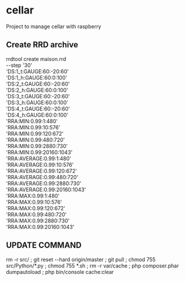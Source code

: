 # cellar
Project to manage cellar with raspberry

## Create RRD archive

rrdtool create maison.rrd \
--step '30' \
'DS:1_t:GAUGE:60:-20:60' \
'DS:1_h:GAUGE:60:0:100' \
'DS:2_t:GAUGE:60:-20:60' \
'DS:2_h:GAUGE:60:0:100' \
'DS:3_t:GAUGE:60:-20:60' \
'DS:3_h:GAUGE:60:0:100' \
'DS:4_t:GAUGE:60:-20:60' \
'DS:4_h:GAUGE:60:0:100' \
'RRA:MIN:0.99:1:480' \
'RRA:MIN:0.99:10:576' \
'RRA:MIN:0.99:120:672' \
'RRA:MIN:0.99:480:720' \
'RRA:MIN:0.99:2880:730' \
'RRA:MIN:0.99:20160:1043' \
'RRA:AVERAGE:0.99:1:480' \
'RRA:AVERAGE:0.99:10:576' \
'RRA:AVERAGE:0.99:120:672' \
'RRA:AVERAGE:0.99:480:720' \
'RRA:AVERAGE:0.99:2880:730' \
'RRA:AVERAGE:0.99:20160:1043' \
'RRA:MAX:0.99:1:480' \
'RRA:MAX:0.99:10:576' \
'RRA:MAX:0.99:120:672' \
'RRA:MAX:0.99:480:720' \
'RRA:MAX:0.99:2880:730' \
'RRA:MAX:0.99:20160:1043'

## UPDATE COMMAND

rm -r src/ ; git reset --hard origin/master ; git pull ; chmod 755 src/Python/*.py ; chmod 755 *.sh ; rm -r var/cache ; php composer.phar dumpautoload ; php bin/console cache:clear
